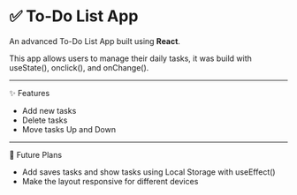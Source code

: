 # ✅ To-Do List App
An advanced To-Do List App built using **React**.

This app allows users to manage their daily tasks, it was build with useState(), onclick(), and onChange().

---

✨ Features
- Add new tasks
- Delete tasks
- Move tasks Up and Down

---

🌟 Future Plans
-  Add saves tasks and show tasks using Local Storage with useEffect()
-  Make the layout responsive for different devices
